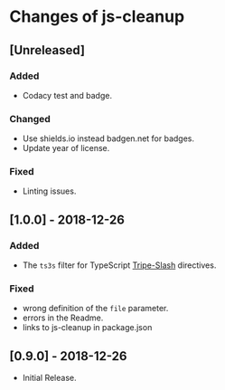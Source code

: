 # Changes of js-cleanup

## \[Unreleased]

### Added

- Codacy test and badge.

### Changed

- Use shields.io instead badgen.net for badges.
- Update year of license.

### Fixed

- Linting issues.

## \[1.0.0] - 2018-12-26

### Added

- The `ts3s` filter for TypeScript [Tripe-Slash](http://www.typescriptlang.org/docs/handbook/triple-slash-directives.html) directives.

### Fixed

- wrong definition of the `file` parameter.
- errors in the Readme.
- links to js-cleanup in package.json

## \[0.9.0] - 2018-12-26

- Initial Release.
